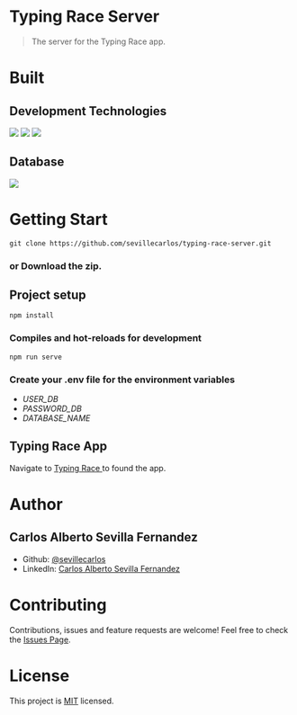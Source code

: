 # Typing Race Server
> The server for the Typing Race app.
# Built
## Development Technologies
![](https://img.shields.io/badge/Back--End-Express.js-gray)
![](https://img.shields.io/badge/Back--End-NodeJS-green)
![](https://img.shields.io/badge/Programming--Language-JavaScript-yellow)

## Database
![](https://img.shields.io/badge/Database-MongoDB-green)

# Getting Start
```
git clone https://github.com/sevillecarlos/typing-race-server.git
```
### or Download the zip.
## Project setup
```
npm install
```
### Compiles and hot-reloads for development
```
npm run serve
```
### Create your .env file for the environment variables
* *USER_DB*
* *PASSWORD_DB*
* *DATABASE_NAME*

## Typing Race App
Navigate to [Typing Race ](https://github.com/sevillecarlos/typing-race) to found the app.

# Author
## Carlos Alberto Sevilla Fernandez
* Github: [@sevillecarlos](https://github.com/sevillecarlos)
* LinkedIn: [Carlos Alberto Sevilla Fernandez](https://github.com/sevillecarlos)

# Contributing
Contributions, issues and feature requests are welcome!
Feel free to check the [Issues Page](https://github.com/sevillecarlos/typing-race-server/issues).

# License
This project is [MIT](https://opensource.org/licenses/MIT) licensed.



